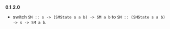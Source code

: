 **0.1.2.0**
  * switch ```SM :: s -> (SMState s a b) -> SM a b``` to ```SM :: (SMState s a b) -> s -> SM a b```.